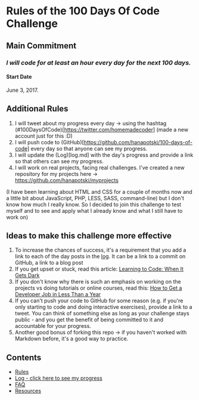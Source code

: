 # Rules of the 100 Days Of Code Challenge

## Main Commitment
### *I will code for at least an hour every day for the next 100 days.*

#### Start Date
June 3, 2017.

## Additional Rules
1. I will tweet about my progress every day -> using the hashtag (#100DaysOfCode)[https://twitter.com/homemadecoder] (made a new account just for this :D)
2. I will push code to (GitHub)[https://github.com/hanapotski/100-days-of-code] every day so that anyone can see my progress.
3. I will update the (Log)[log.md] with the day's progress and provide a link so that others can see my progress.
4. I will work on real projects, facing real challenges. I've created a new repository for my projects here -> https://github.com/hanapotski/myprojects 

  (I have been learning about HTML and CSS for a couple of months now and a little bit about JavaScript, PHP, LESS, SASS, command-line) but I don't know how much I really know. So I decided to join this challenge to test myself and to see and apply what I already know and what I still have to work on)


## Ideas to make this challenge more effective
1. To increase the chances of success, it's a requirement that you add a link to each of the day posts in the [log](log.md). It can be a link to a commit on GitHub, a link to a blog post
2. If you get upset or stuck, read this article: [Learning to Code: When It Gets Dark](https://medium.freecodecamp.com/learning-to-code-when-it-gets-dark-e485edfb58fd)
3. If you don't know why there is such an emphasis on working on the projects vs doing tutorials or online courses, read this: [How to Get a Developer Job in Less Than a Year](https://medium.freecodecamp.com/how-to-get-a-developer-job-in-less-than-a-year-c27bbfe71645)
4. If you can't push your code to GitHub for some reason (e.g. if you're only starting to code and doing interactive exercises), provide a link to a tweet. You can think of something else as long as your challenge stays public - and you get the benefit of being committed to it and accountable for your progress.
5. Another good bonus of forking this repo -> if you haven't worked with Markdown before, it's a good way to practice.

## Contents
* [Rules](rules.md)
* [Log - click here to see my progress](log.md)
* [FAQ](FAQ.md)
* [Resources](resources.md)
